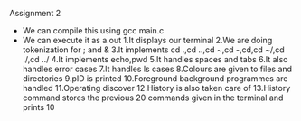 Assignment 2
* We can compile this using gcc main.c
* We can execute it as a.out
1.It displays our terminal 
2.We are doing tokenization for ; and &
3.It implements cd .,cd ..,cd ~,cd -,cd,cd ~/,cd ./,cd ../
4.It implements echo,pwd
5.It handles spaces and tabs
6.It also handles error cases
7.It handles ls cases
8.Colours are given to files and directories
9.pID is printed
10.Foreground background programmes are handled
11.Operating discover
12.History is also taken care of
13.History command stores the previous 20 commands given in the terminal and prints 10